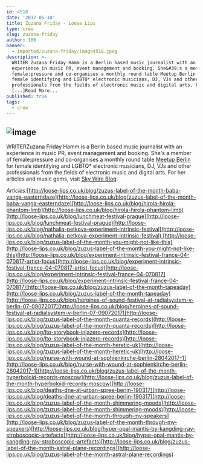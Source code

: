 ```yaml
---
id: 4518
date: '2017-05-10'
title: Zuzana Friday - Loose Lips
type: crew
slug: zuzana-friday
author: 100
banner:
  - imported/zuzana-friday/image4518.jpeg
description: >-
  WRITER Zuzana Friday Hamm is a Berlin based music journalist with an
  experience in music PR, event management and booking. She&#39;s a member of
  female:pressure and co-organises a monthly round table Meetup Berlin for
  female identifying and LGBTQ* electronic musicians, DJ, VJs and other
  professionals from the fields of electronic music and digital arts. For
  [...]Read More...
published: true
tags:
  - crew
---
```

![image](../imported/zuzana-friday/image4518.jpeg)
---
WRITERZuzana Friday Hamm is a Berlin based music journalist with an experience in music PR, event management and booking. She's a member of female:pressure and co-organises a monthly round table [Meetup Berlin](https://meetupberlin.wordpress.com/) for female identifying and LGBTQ\* electronic musicians, DJ, VJs and other professionals from the fields of electronic music and digital arts. For her articles and music gems, visit [Sky Wire Blog](https://www.facebook.com/SkyWireBlog/).

_Articles:_[http://loose-lips.co.uk/blog/zuzus-label-of-the-month-baba-vanga-easterndaze](http://loose-lips.co.uk/blog/zuzus-label-of-the-month-baba-vanga-easterndaze)[http://loose-lips.co.uk/blog/hirola-hirola-phantom-limb](http://loose-lips.co.uk/blog/hirola-hirola-phantom-limb)[http://loose-lips.co.uk/blog/lunchmeat-festival-prague](http://loose-lips.co.uk/blog/lunchmeat-festival-prague)[http://loose-lips.co.uk/blog/nathalia-petkova-experiment-intrinsic-festival](http://loose-lips.co.uk/blog/nathalia-petkova-experiment-intrinsic-festival) [http://loose-lips.co.uk/blog/zuzus-label-of-the-month-you-might-not-like-this](http://loose-lips.co.uk/blog/zuzus-label-of-the-month-you-might-not-like-this)[http://loose-lips.co.uk/blog/experiment-intrinsic-festival-france-04-070817-artist-focus](http://loose-lips.co.uk/blog/experiment-intrinsic-festival-france-04-070817-artist-focus)[http://loose-lips.co.uk/blog/experiment-intrinsic-festival-france-04-070817](http://loose-lips.co.uk/blog/experiment-intrinsic-festival-france-04-070817)[http://loose-lips.co.uk/blog/zuzus-label-of-the-month-tapeaday](http://loose-lips.co.uk/blog/zuzus-label-of-the-month-tapeaday)[http://loose-lips.co.uk/blog/heroines-of-sound-festival-at-radialsystem-v-berlin-07-09072017](http://loose-lips.co.uk/blog/heroines-of-sound-festival-at-radialsystem-v-berlin-07-09072017)[http://loose-lips.co.uk/blog/zuzus-label-of-the-month-quanta-records](http://loose-lips.co.uk/blog/zuzus-label-of-the-month-quanta-records)[http://loose-lips.co.uk/blog/lto-storybook-injazero-records](http://loose-lips.co.uk/blog/lto-storybook-injazero-records)[http://loose-lips.co.uk/blog/zuzus-label-of-the-month-heretic-uk](http://loose-lips.co.uk/blog/zuzus-label-of-the-month-heretic-uk)[http://loose-lips.co.uk/blog/nurse-with-wound-at-sophienkirche-berlin-28042017-1](http://loose-lips.co.uk/blog/nurse-with-wound-at-sophienkirche-berlin-28042017-1)[http://loose-lips.co.uk/blog/zuzus-label-of-the-month-hyperboloid-records-moscow](http://loose-lips.co.uk/blog/zuzus-label-of-the-month-hyperboloid-records-moscow)[http://loose-lips.co.uk/blog/deaths-dne-at-urban-spree-berlin-190317](http://loose-lips.co.uk/blog/deaths-dne-at-urban-spree-berlin-190317)[http://loose-lips.co.uk/blog/zuzus-label-of-the-month-shimmering-moods](http://loose-lips.co.uk/blog/zuzus-label-of-the-month-shimmering-moods)[http://loose-lips.co.uk/blog/zuzus-label-of-the-month-through-my-speakers](http://loose-lips.co.uk/blog/zuzus-label-of-the-month-through-my-speakers)[http://loose-lips.co.uk/blog/hyper-opal-mantis-by-kangding-ray-stroboscopic-artefacts](http://loose-lips.co.uk/blog/hyper-opal-mantis-by-kangding-ray-stroboscopic-artefacts)[http://loose-lips.co.uk/blog/zuzus-label-of-the-month-astral-plane-recordings](http://loose-lips.co.uk/blog/zuzus-label-of-the-month-astral-plane-recordings)